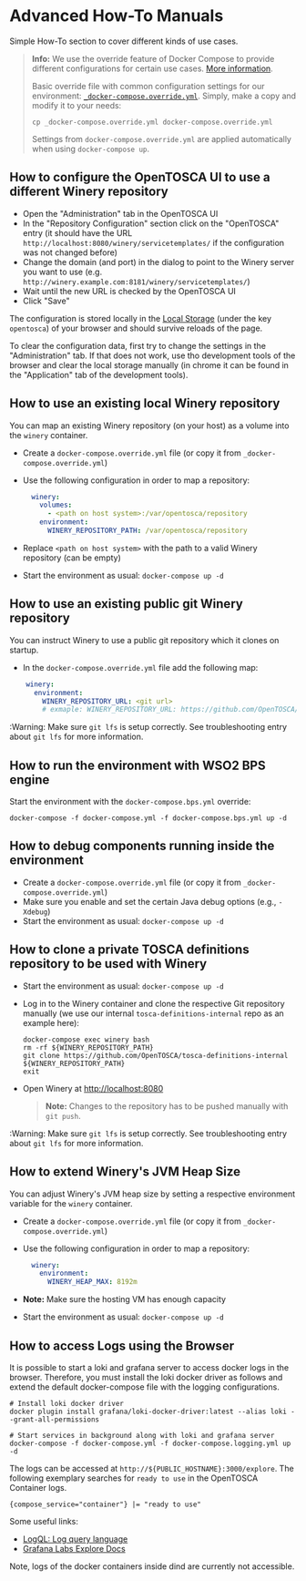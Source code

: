 # Advanced How-To Manuals

Simple How-To section to cover different kinds of use cases.

> **Info:** We use the override feature of Docker Compose to provide different configurations for certain use cases.
> [More information](https://docs.docker.com/compose/extends).
>
> Basic override file with common configuration settings for our environment: [`_docker-compose.override.yml`](_docker-compose.override.yml).
> Simply, make a copy and modify it to your needs:
> ```shell
> cp _docker-compose.override.yml docker-compose.override.yml
> ```
>
> Settings from `docker-compose.override.yml` are applied automatically when using `docker-compose up`.


## How to configure the OpenTOSCA UI to use a different Winery repository

* Open the "Administration" tab in the OpenTOSCA UI
* In the "Repository Configuration" section click on the "OpenTOSCA" entry (it should have the URL `http://localhost:8080/winery/servicetemplates/` if the configuration was not changed before)
* Change the domain (and port) in the dialog to point to the Winery server you want to use (e.g. `http://winery.example.com:8181/winery/servicetemplates/`)
* Wait until the new URL is checked by the OpenTOSCA UI
* Click "Save"

The configuration is stored locally in the [Local Storage](https://developer.mozilla.org/en-US/docs/Web/API/Window/localStorage) (under the key `opentosca`) of your browser and should survive reloads of the page.

To clear the configuration data, first try to change the settings in the "Administration" tab.
If that does not work, use tho development tools of the browser and clear the local storage manually (in chrome it can be found in the "Application" tab of the development tools).


## How to use an existing **local** Winery repository

You can map an existing Winery repository (on your host) as a volume into the `winery` container.

* Create a `docker-compose.override.yml` file (or copy it from `_docker-compose.override.yml`)
* Use the following configuration in order to map a repository:

  ```yaml
    winery:
      volumes:
        - <path on host system>:/var/opentosca/repository
      environment:
        WINERY_REPOSITORY_PATH: /var/opentosca/repository
  ```

* Replace `<path on host system>` with the path to a valid Winery repository (can be empty)
* Start the environment as usual: `docker-compose up -d`


## How to use an existing **public git** Winery repository

You can instruct Winery to use a public git repository which it clones on startup.

* In the `docker-compose.override.yml` file add the following map:

```yml
    winery:
      environment:
        WINERY_REPOSITORY_URL: <git url>
        # exmaple: WINERY_REPOSITORY_URL: https://github.com/OpenTOSCA/tosca-definitions-public
```

:Warning: Make sure `git lfs` is setup correctly. See troubleshooting entry about `git lfs` for more information.


## How to run the environment with WSO2 BPS engine

Start the environment with the `docker-compose.bps.yml` override:

```shell
docker-compose -f docker-compose.yml -f docker-compose.bps.yml up -d
```


## How to debug components running inside the environment

* Create a `docker-compose.override.yml` file (or copy it from `_docker-compose.override.yml`)
* Make sure you enable and set the certain Java debug options (e.g., `-Xdebug`)
* Start the environment as usual: `docker-compose up -d`


## How to clone a **private** TOSCA definitions repository to be used with Winery

* Start the environment as usual: `docker-compose up -d`

* Log in to the Winery container and clone the respective Git repository manually (we use our internal `tosca-definitions-internal` repo as an example here):

  ```shell
  docker-compose exec winery bash
  rm -rf ${WINERY_REPOSITORY_PATH}
  git clone https://github.com/OpenTOSCA/tosca-definitions-internal ${WINERY_REPOSITORY_PATH}
  exit
  ```

* Open Winery at <http://localhost:8080>
  > **Note:** Changes to the repository has to be pushed manually with `git push`.

:Warning: Make sure `git lfs` is setup correctly. See troubleshooting entry about `git lfs` for more information.


## How to extend Winery's JVM Heap Size

You can adjust Winery's JVM heap size by setting a respective environment variable for the `winery` container.

* Create a `docker-compose.override.yml` file (or copy it from `_docker-compose.override.yml`)
* Use the following configuration in order to map a repository:

  ```yaml
    winery:
      environment:
        WINERY_HEAP_MAX: 8192m
  ```

* **Note:** Make sure the hosting VM has enough capacity
* Start the environment as usual: `docker-compose up -d`


## How to access Logs using the Browser

It is possible to start a loki and grafana server to access docker logs in the browser.
Therefore, you must install the loki docker driver as follows and extend the default docker-compose file with the logging configurations.

```
# Install loki docker driver
docker plugin install grafana/loki-docker-driver:latest --alias loki --grant-all-permissions

# Start services in background along with loki and grafana server
docker-compose -f docker-compose.yml -f docker-compose.logging.yml up -d
```

The logs can be accessed at `http://${PUBLIC_HOSTNAME}:3000/explore`.
The following exemplary searches for `ready to use` in the OpenTOSCA Container logs.
```
{compose_service="container"} |= "ready to use"
```

Some useful links:
- [LogQL: Log query language](https://grafana.com/docs/loki/latest/logql)
- [Grafana Labs Explore Docs](https://grafana.com/docs/grafana/latest/explore)

Note, logs of the docker containers inside dind are currently not accessible.
